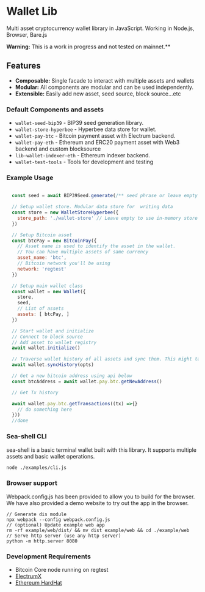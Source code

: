 # Wallet Lib

Multi asset cryptocurrency wallet library in JavaScript. Working in Node.js, Browser, Bare.js

**Warning:** This is a work in progress and not tested on mainnet.**

## Features

- **Composable:** Single facade to interact with multiple assets and wallets
- **Modular:** All components are modular and can be used independently.
- **Extensible:** Easily add new asset, seed source, block source...etc

### Default Components and assets

- `wallet-seed-bip39` - BIP39 seed generation library.
- `wallet-store-hyperbee` - Hyperbee data store for wallet.
- `wallet-pay-btc` - Bitcoin payment asset with Electrum backend. 
- `wallet-pay-eth` - Ethereum and ERC20 payment asset with Web3 backend and custom blocksource
- `lib-wallet-indexer-eth` - Ethereum indexer backend.
- `wallet-test-tools` - Tools for development and testing 

### Example Usage

```javascript

  const seed = await BIP39Seed.generate(/** seed phrase or leave empty to generate one */)

  // Setup wallet store. Modular data store for  writing data
  const store = new WalletStoreHyperbee({
    store_path: './wallet-store' // Leave empty to use in-memory store
  })

  // Setup Bitcoin asset
  const btcPay = new BitcoinPay({
    // Asset name is used to identify the asset in the wallet.
    // You can have multiple assets of same currency
    asset_name: 'btc',
    // Bitcoin network you'll be using
    network: 'regtest'
  })

  // Setup main wallet class
  const wallet = new Wallet({
    store,
    seed,
    // List of assets 
    assets: [ btcPay, ]
  })

  // Start wallet and initialize
  // Connect to block source 
  // Add asset to wallet registry 
  await wallet.initialize()

  // Traverse wallet history of all assets and sync them. This might take a while depending on wallet size 
  await wallet.syncHistory(opts)

  // Get a new bitcoin address using api below
  const btcAddress = await wallet.pay.btc.getNewAddress()

  // Get Tx history

  await wallet.pay.btc.getTransactions((tx) =>{}
    // do something here 
  }))
  //done 

```

### Sea-shell CLI

sea-shell is a basic terminal wallet built with this library. It supports multiple assets and basic wallet operations.

```bash
node ./examples/cli.js
```


### Browser support

Webpack.config.js has been provided to allow you to build for the browser.
We have also provided a demo website to try out the app in the browser.

```
// Generate dis module
npx webpack --config webpack.config.js
// (optional) Update example web app 
rm -rf example/web/dist/ && mv dist example/web && cd ./example/web
// Serve http server (use any http server) 
python -m http.server 8080
```

### Development Requirements
- Bitcoin Core node running on regtest
- [ElectrumX](https://electrumx-spesmilo.readthedocs.io/en/latest/)
- [Ethereum HardHat](https://hardhat.org/hardhat-network/docs/overview)

